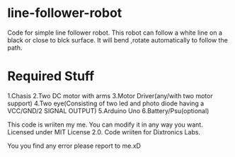 # line-follower-robot
Code for simple line follower robot.
This robot can follow a white line on a black or close to blck surface.
It will bend ,rotate automatically to follow the path.


# Required Stuff
1.Chasis
2.Two DC motor with arms
3.Motor Driver(any/with two motor support)
4.Two eye(Consisting of two led and photo diode having a VCC/GND/2 SIGNAL OUTPUT)
5.Arduino Uno
6.Battery/Psu(optional)


This code is wriiten my me.
You can modify it in any way you want. Licensed under MIT License 2.0.
Code wriiten for Dixtronics Labs.


You you find any error please report to me.xD
